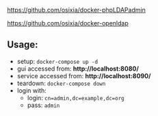 https://github.com/osixia/docker-phpLDAPadmin

https://github.com/osixia/docker-openldap

## Usage:
* setup: `docker-compose up -d `
* gui accessed from: **http://localhost:8080/**
* service accessed from: **http://localhost:8090/**
* teardown: `docker-compose down`
* login with:
    * login: `cn=admin,dc=example,dc=org`
    * pass: `admin`